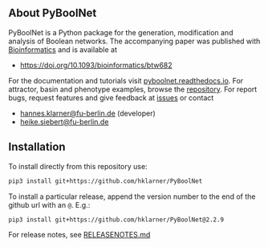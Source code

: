 

## About PyBoolNet
PyBoolNet is a Python package for the generation, modification and analysis of Boolean networks.
The accompanying paper was published with [Bioinformatics](https://academic.oup.com/bioinformatics) and is available at

 * https://doi.org/10.1093/bioinformatics/btw682

For the documentation and tutorials visit [pyboolnet.readthedocs.io](pyboolnet.readthedocs.io).
For attractor, basin and phenotype examples, browse the [repository](https://github.com/hklarner/PyBoolNet/tree/master/PyBoolNet/Repository).
For report bugs, request features and give feedback at [issues](http://github.com/hklarner/PyBoolNet/issues) or contact

 * hannes.klarner@fu-berlin.de (developer)
 * heike.siebert@fu-berlin.de


## Installation
To install directly from this repository use:

```bash 
pip3 install git+https://github.com/hklarner/PyBoolNet
```
To install a particular release, append the version number to the end of the github url with an `@`. E.g.: 

```bash 
pip3 install git+https://github.com/hklarner/PyBoolNet@2.2.9
```

For release notes, see [RELEASENOTES.md](https://github.com/hklarner/PyBoolNet/blob/master/RELEASENOTES.md)

